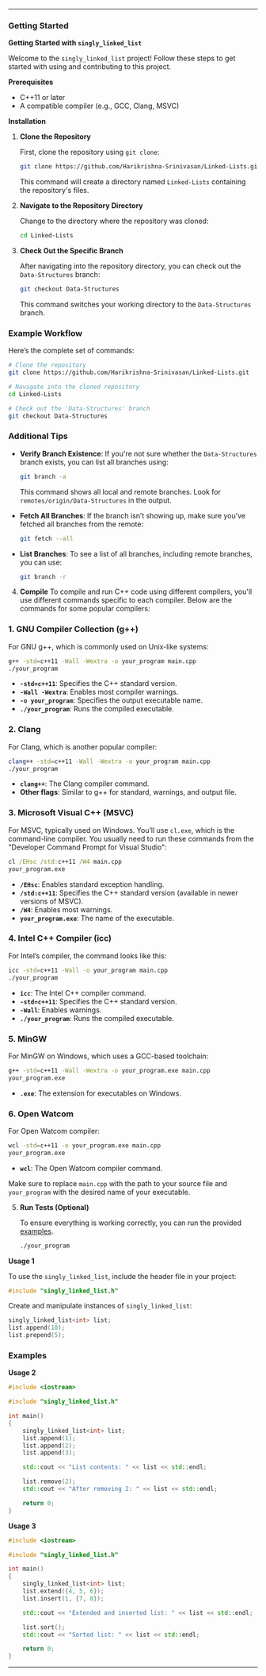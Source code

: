 
---
### Getting Started

**Getting Started with `singly_linked_list`**

Welcome to the `singly_linked_list` project! Follow these steps to get started with using and contributing to this project.

**Prerequisites**

- C++11 or later
- A compatible compiler (e.g., GCC, Clang, MSVC)

**Installation**

1. **Clone the Repository**

   First, clone the repository using `git clone`:

   ```bash
   git clone https://github.com/Harikrishna-Srinivasan/Linked-Lists.git
   ```

   This command will create a directory named `Linked-Lists` containing the repository's files.

2. **Navigate to the Repository Directory**

   Change to the directory where the repository was cloned:

   ```bash
   cd Linked-Lists
   ```

3. **Check Out the Specific Branch**

   After navigating into the repository directory, you can check out the `Data-Structures` branch:

   ```bash
   git checkout Data-Structures
   ```

   This command switches your working directory to the `Data-Structures` branch.

### Example Workflow

Here’s the complete set of commands:

```bash
# Clone the repository
git clone https://github.com/Harikrishna-Srinivasan/Linked-Lists.git

# Navigate into the cloned repository
cd Linked-Lists

# Check out the 'Data-Structures' branch
git checkout Data-Structures
```

### Additional Tips

- **Verify Branch Existence**: If you're not sure whether the `Data-Structures` branch exists, you can list all branches using:
  
  ```bash
  git branch -a
  ```
  
  This command shows all local and remote branches. Look for `remotes/origin/Data-Structures` in the output.

- **Fetch All Branches**: If the branch isn’t showing up, make sure you’ve fetched all branches from the remote:

  ```bash
  git fetch --all
  ```

- **List Branches**: To see a list of all branches, including remote branches, you can use:

  ```bash
  git branch -r
  ```
  
4. **Compile**
To compile and run C++ code using different compilers, you'll use different commands specific to each compiler. Below are the commands for some popular compilers:

### **1. GNU Compiler Collection (g++)**

For GNU g++, which is commonly used on Unix-like systems:

```bash
g++ -std=c++11 -Wall -Wextra -o your_program main.cpp
./your_program
```

- **`-std=c++11`**: Specifies the C++ standard version.
- **`-Wall -Wextra`**: Enables most compiler warnings.
- **`-o your_program`**: Specifies the output executable name.
- **`./your_program`**: Runs the compiled executable.

### **2. Clang**

For Clang, which is another popular compiler:

```bash
clang++ -std=c++11 -Wall -Wextra -o your_program main.cpp
./your_program
```

- **`clang++`**: The Clang compiler command.
- **Other flags**: Similar to g++ for standard, warnings, and output file.

### **3. Microsoft Visual C++ (MSVC)**

For MSVC, typically used on Windows. You’ll use `cl.exe`, which is the command-line compiler. You usually need to run these commands from the "Developer Command Prompt for Visual Studio":

```cmd
cl /EHsc /std:c++11 /W4 main.cpp
your_program.exe
```

- **`/EHsc`**: Enables standard exception handling.
- **`/std:c++11`**: Specifies the C++ standard version (available in newer versions of MSVC).
- **`/W4`**: Enables most warnings.
- **`your_program.exe`**: The name of the executable.

### **4. Intel C++ Compiler (icc)**

For Intel’s compiler, the command looks like this:

```bash
icc -std=c++11 -Wall -o your_program main.cpp
./your_program
```

- **`icc`**: The Intel C++ compiler command.
- **`-std=c++11`**: Specifies the C++ standard version.
- **`-Wall`**: Enables warnings.
- **`./your_program`**: Runs the compiled executable.

### **5. MinGW**

For MinGW on Windows, which uses a GCC-based toolchain:

```bash
g++ -std=c++11 -Wall -Wextra -o your_program.exe main.cpp
your_program.exe
```

- **`.exe`**: The extension for executables on Windows.

### **6. Open Watcom**

For Open Watcom compiler:

```bash
wcl -std=c++11 -o your_program.exe main.cpp
your_program.exe
```

- **`wcl`**: The Open Watcom compiler command.

Make sure to replace `main.cpp` with the path to your source file and `your_program` with the desired name of your executable.

5. **Run Tests (Optional)**

   To ensure everything is working correctly, you can run the provided [examples](#Examples). 

   ```bash
   ./your_program
   ```

**Usage 1**

To use the `singly_linked_list`, include the header file in your project:

```cpp
#include "singly_linked_list.h"
```

Create and manipulate instances of `singly_linked_list`:

```cpp
singly_linked_list<int> list;
list.append(10);
list.prepend(5);
```

### Examples

**Usage 2**

```cpp
#include <iostream>

#include "singly_linked_list.h"

int main()
{
    singly_linked_list<int> list;
    list.append(1);
    list.append(2);
    list.append(3);

    std::cout << "List contents: " << list << std::endl;

    list.remove(2);
    std::cout << "After removing 2: " << list << std::endl;

    return 0;
}
```

**Usage 3**

```cpp
#include <iostream>

#include "singly_linked_list.h"

int main()
{
	singly_linked_list<int> list;
    list.extend({4, 5, 6});
    list.insert(1, {7, 8});

    std::cout << "Extended and inserted list: " << list << std::endl;

    list.sort();
    std::cout << "Sorted list: " << list << std::endl;

    return 0;
}
```
---
